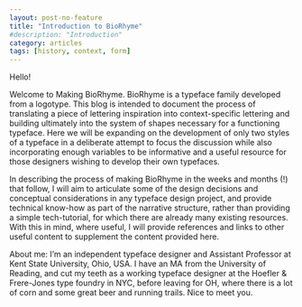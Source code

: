 ```yaml
---
layout: post-no-feature
title: "Introduction to BioRhyme"
#description: "Introduction"
category: articles
tags: [history, context, form]
---
```


Hello!

Welcome to Making BioRhyme. BioRhyme is a typeface family developed from a logotype. This blog is intended to document the process of translating a piece of lettering inspiration into context-specific lettering and building ultimately into the system of shapes necessary for a functioning typeface.
Here we will be expanding on the development of only two styles of a typeface in a deliberate attempt to focus the discussion while also incorporating enough variables to be informative and a useful resource for those designers wishing to develop their own typefaces.

In describing the process of making BioRhyme in the weeks and months (!) that follow, I will aim to articulate some of the design decisions and conceptual considerations in any typeface design project, and provide technical know-how as part of the narrative structure, rather than providing a simple tech-tutorial, for which there are already many existing resources. With this in mind, where useful, I will provide references and links to other useful content to supplement the content provided here.

About me: I’m an independent typeface designer and Assistant Professor at Kent State University, Ohio, USA. I have an MA from the University of Reading, and cut my teeth as a working typeface designer at the Hoefler & Frere-Jones type foundry in NYC, before leaving for OH, where there is a lot of corn and some great beer and running trails. Nice to meet you.
